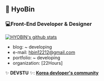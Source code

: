## 🌱 HyoBin

### 💻Front-End Developer & Designer
[![HYOBIN's github stats](https://github-readme-stats.vercel.app/api?username=hbin12212&count_private=true&show_icons=true&theme=nightowl)](https://github.com/anuraghazra/github-readme-stats)

- blog: ~ developing
- e-mail: hbin12212@gmail.com
- portfolio: ~ developing
- organization: [22Hours]


✨ **DEVSTU** ✨: [**Korea devloper's community**](https://devstu.co.kr)
<!--
**sg05138/sg05138** is a ✨ _special_ ✨ repository because its `README.md` (this file) appears on your GitHub profile.

-->

